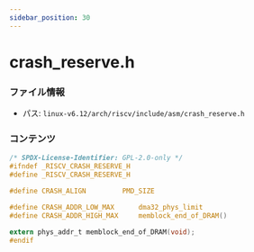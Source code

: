 ```yaml
---
sidebar_position: 30
---
```

# crash_reserve.h

### ファイル情報

- パス: `linux-v6.12/arch/riscv/include/asm/crash_reserve.h`

### コンテンツ

```h
/* SPDX-License-Identifier: GPL-2.0-only */
#ifndef _RISCV_CRASH_RESERVE_H
#define _RISCV_CRASH_RESERVE_H

#define CRASH_ALIGN			PMD_SIZE

#define CRASH_ADDR_LOW_MAX		dma32_phys_limit
#define CRASH_ADDR_HIGH_MAX		memblock_end_of_DRAM()

extern phys_addr_t memblock_end_of_DRAM(void);
#endif

```

